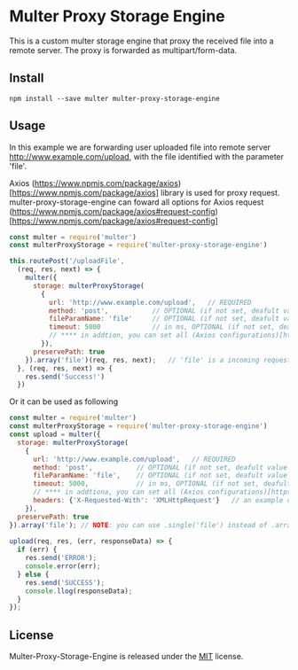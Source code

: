 # Multer Proxy Storage Engine

This is a custom multer storage engine that proxy the received file into a remote server.
The proxy is forwarded as multipart/form-data.

## Install

```
npm install --save multer multer-proxy-storage-engine
```

## Usage

In this example we are forwarding user uploaded file into remote server http://www.example.com/upload, with the file
identified with the parameter 'file'.

Axios (https://www.npmjs.com/package/axios)[https://www.npmjs.com/package/axios] library is used for proxy request.
multer-proxy-storage-engine can foward all options for Axios request (https://www.npmjs.com/package/axios#request-config)[https://www.npmjs.com/package/axios#request-config]  

``` javascript
const multer = require('multer')
const multerProxyStorage = require('multer-proxy-storage-engine')

this.routePost('/uploadFile',
  (req, res, next) => {
    multer({
      storage: multerProxyStorage(
        {
          url: 'http://www.example.com/upload',   // REQUIRED
          method: 'post',           // OPTIONAL (if not set, deafult value is 'post') 
          fileParamName: 'file'     // OPTIONAL (if not set, deafult value is 'file') - this is a outgoing proxy file param name 
          timeout: 5000             // in ms, OPTIONAL (if not set, deafult value is 5000)
          // **** in addtion, you can set all (Axios configurations)[https://www.npmjs.com/package/axios#request-config] here 
        }),
      preservePath: true
    }).array('file')(req, res, next);   // 'file' is a incoming request param name for the multer configuration
  }, (req, res, next) => {
    res.send('Success!')
  })
```
Or it can be used as following

``` javascript
const multer = require('multer')
const multerProxyStorage = require('multer-proxy-storage-engine')
const upload = multer({
  storage: multerProxyStorage(
    {
      url: 'http://www.example.com/upload',   // REQUIRED
      method: 'post',           // OPTIONAL (if not set, deafult value is 'post') 
      fileParamName: 'file',    // OPTIONAL (if not set, deafult value is 'file') - this is a outgoing proxy file param name
      timeout: 5000,            // in ms, OPTIONAL (if not set, deafult value is 5000)
      // **** in addtiona, you can set all (Axios configurations)[https://www.npmjs.com/package/axios#request-config] here 
      headers: {'X-Requested-With': 'XMLHttpRequest'}   // an example of Axios configuration usage
    }),
  preservePath: true
}).array('file'); // NOTE: you can use .single('file') instead of .array('file') if you are expecting only one file
    
upload(req, res, (err, responseData) => {
  if (err) {
    res.send('ERROR');
    console.error(err);
  } else {
    res.send('SUCCESS');
    console.llog(responseData);
  }
});
```

## License
Multer-Proxy-Storage-Engine is released under the [MIT](License) license.
